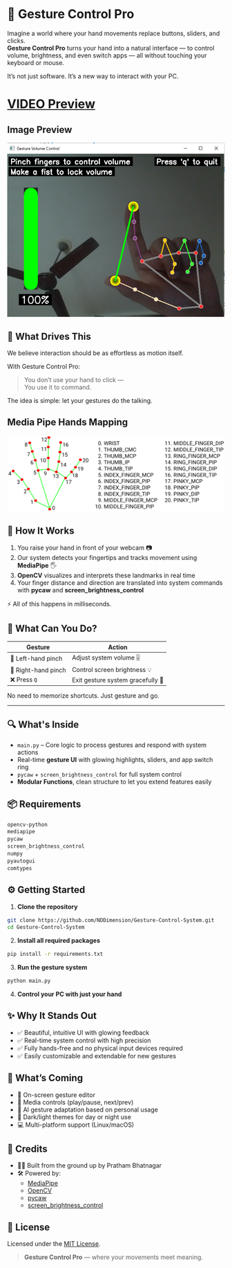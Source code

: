 # 🤖 Gesture Control Pro

Imagine a world where your hand movements replace buttons, sliders, and clicks.  
**Gesture Control Pro** turns your hand into a natural interface — to control volume, brightness, and even switch apps — all without touching your keyboard or mouse.

It’s not just software. It’s a new way to interact with your PC.

# [VIDEO Preview](/Gesture%20Control%20Pro%202025-06-27%2011-31-19.mp4)

## Image Preview 

![img](/image.png)



## 🌟 What Drives This

We believe interaction should be as effortless as motion itself.

With Gesture Control Pro:
> You don’t use your hand to click —  
> You use it to command.

The idea is simple: let your gestures do the talking.

## Media Pipe Hands Mapping

![map](/hand_landmarks_docs.png)



## 🧠 How It Works

1. You raise your hand in front of your webcam 📷  
2. Our system detects your fingertips and tracks movement using **MediaPipe** 🖐️  
3. **OpenCV** visualizes and interprets these landmarks in real time  
4. Your finger distance and direction are translated into system commands with **pycaw** and **screen_brightness_control**

⚡ All of this happens in milliseconds.



## 🧰 What Can You Do?

| Gesture                   | Action                             |
|---------------------------|-------------------------------------|
| 🤏 Left-hand pinch         | Adjust system volume 🎚             |
| 🤏 Right-hand pinch        | Control screen brightness 💡        |
| ❌ Press `Q`               | Exit gesture system gracefully 🛑  |

No need to memorize shortcuts. Just gesture and go.

---

## 🔍 What's Inside

- `main.py` – Core logic to process gestures and respond with system actions
- Real-time **gesture UI** with glowing highlights, sliders, and app switch ring
- `pycaw` + `screen_brightness_control` for full system control
- **Modular Functions**, clean structure to let you extend features easily




## 📦 Requirements

```txt
opencv-python
mediapipe
pycaw
screen_brightness_control
numpy
pyautogui
comtypes
```



## ⚙️ Getting Started

1. **Clone the repository**
```bash
git clone https://github.com/NDDimension/Gesture-Control-System.git
cd Gesture-Control-System
```

2. **Install all required packages**
```bash
pip install -r requirements.txt
```

3. **Run the gesture system**
```bash
python main.py
```

4. **Control your PC with just your hand**



## ✨ Why It Stands Out

- ✅ Beautiful, intuitive UI with glowing feedback
- ✅ Real-time system control with high precision
- ✅ Fully hands-free and no physical input devices required
- ✅ Easily customizable and extendable for new gestures



## 🔮 What’s Coming

- 🔧 On-screen gesture editor
- 🎵 Media controls (play/pause, next/prev)
- 🧠 AI gesture adaptation based on personal usage
- 🌈 Dark/light themes for day or night use
- 💻 Multi-platform support (Linux/macOS)



## 🙏 Credits

- 👨‍💻 Built from the ground up by Pratham Bhatnagar
- 🛠️ Powered by:
  - [MediaPipe](https://google.github.io/mediapipe/)
  - [OpenCV](https://opencv.org/)
  - [pycaw](https://github.com/AndreMiras/pycaw)
  - [screen_brightness_control](https://pypi.org/project/screen-brightness-control/)



## 📜 License

Licensed under the [MIT License](LICENSE).



> **Gesture Control Pro** — where your movements meet meaning.

